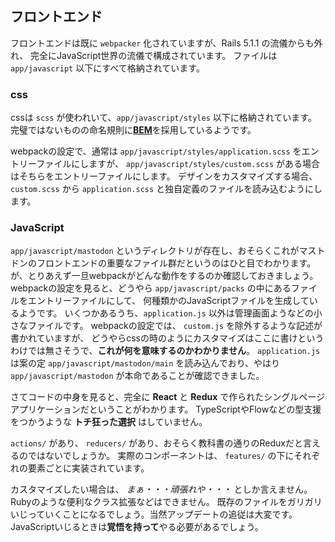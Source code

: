 ## フロントエンド

フロントエンドは既に `webpacker` 化されていますが、Rails 5.1.1 の流儀からも外れ、
完全にJavaScript世界の流儀で構成されています。
ファイルは `app/javascript` 以下にすべて格納されています。

### css

cssは `scss` が使われいて、`app/javascript/styles` 以下に格納されています。
完璧ではないものの命名規則に[**BEM**](http://getbem.com/)を採用しているようです。

webpackの設定で、通常は `app/javascript/styles/application.scss` をエントリーファイルにしますが、
`app/javascript/styles/custom.scss` がある場合はそちらをエントリーファイルにします。
デザインをカスタマイズする場合、 `custom.scss` から `application.scss` と独自定義のファイルを読み込むようにします。

### JavaScript

`app/javascript/mastodon` というディレクトリが存在し、おそらくこれがマストドンのフロントエンドの重要なファイル群だというのはひと目でわかります。
が、とりあえず一旦webpackがどんな動作をするのか確認しておきましょう。
webpackの設定を見ると、どうやら `app/javascript/packs` の中にあるファイルをエントリーファイルにして、
何種類かのJavaScriptファイルを生成しているようです。
いくつかあるうち、`application.js` 以外は管理画面ようなどの小さなファイルです。
webpackの設定では、 `custom.js` を除外するような記述が書かれていますが、
どうやらcssの時のようにカスタマイズはここに書けというわけでは無さそうで、**これが何を意味するのかわかりません**。
`application.js` は案の定 `app/javascript/mastodon/main` を読み込んでおり、やはり `app/javascript/mastodon` が本命であることが確認できました。

さてコードの中身を見ると、完全に **React** と **Redux** で作られたシングルページアプリケーションだということがわかります。
TypeScriptやFlowなどの型支援をつかうような **トチ狂った選択** はしていません。

`actions/` があり、 `reducers/` があり、おそらく教科書の通りのReduxだと言えるのではないでしょうか。
実際のコンポーネントは、 `features/` の下にそれぞれの要素ごとに実装されています。

カスタマイズしたい場合は、 *まぁ・・・頑張れや・・・* としか言えません。
Rubyのような便利なクラス拡張などはできません。
既存のファイルをガリガリいじっていくことになるでしょう。当然アップデートの追従は大変です。
JavaScriptいじるときは**覚悟を持って**やる必要があるでしょう。
